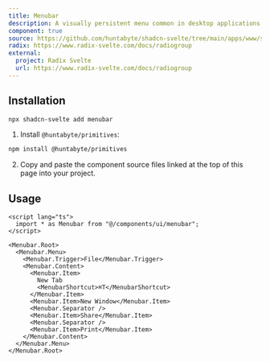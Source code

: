 ```yaml
---
title: Menubar
description: A visually persistent menu common in desktop applications that provides quick access to a consistent set of commands.
component: true
source: https://github.com/huntabyte/shadcn-svelte/tree/main/apps/www/src/lib/components/ui/menubar
radix: https://www.radix-svelte.com/docs/radiogroup
external:
  project: Radix Svelte
  url: https://www.radix-svelte.com/docs/radiogroup
---
```


<script>
    import { ComponentPreview, ManualInstall } from '$lib/components/docs'
</script>

<ComponentPreview name="menubar-demo" />

## Installation

```bash
npx shadcn-svelte add menubar
```

<ManualInstall>

1. Install `@huntabyte/primitives`:

```bash
npm install @huntabyte/primitives
```

2. Copy and paste the component source files linked at the top of this page into your project.

</ManualInstall>

## Usage

```svelte
<script lang="ts">
  import * as Menubar from "@/components/ui/menubar";
</script>

<Menubar.Root>
  <Menubar.Menu>
    <Menubar.Trigger>File</Menubar.Trigger>
    <Menubar.Content>
      <Menubar.Item>
        New Tab
        <MenubarShortcut>⌘T</MenubarShortcut>
      </Menubar.Item>
      <Menubar.Item>New Window</Menubar.Item>
      <Menubar.Separator />
      <Menubar.Item>Share</Menubar.Item>
      <Menubar.Separator />
      <Menubar.Item>Print</Menubar.Item>
    </Menubar.Content>
  </Menubar.Menu>
</Menubar.Root>
```
